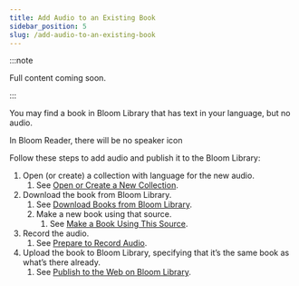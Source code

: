 ```yaml
---
title: Add Audio to an Existing Book
sidebar_position: 5
slug: /add-audio-to-an-existing-book
---
```




:::note

Full content coming soon.

:::




You may find a book in Bloom Library that has text in your language, but no audio.


In Bloom Reader, there will be no speaker icon 


Follow these steps to add audio and publish it to the Bloom Library:

1. Open (or create) a collection with language for the new audio.
	1. See [Open or Create a New Collection](/collections-tab#d99e8fe85cff4e22b4371f8dbfa77dae).
2. Download the book from Bloom Library.
	1. See [Download Books from Bloom Library](/download-books-bloom-library).
	2. Make a new book using that source.
		1. See [Make a Book Using This Source](/download-books-bloom-library#4379ef753963477e9004e0d1ed205b6a).
3. Record the audio.
	1. See [Prepare to Record Audio](/prepare-to-record).
4. Upload the book to Bloom Library, specifying that it’s the same book as what’s there already.
	1. See [Publish to the Web on Bloom Library](/publish-to-bloom-library).
